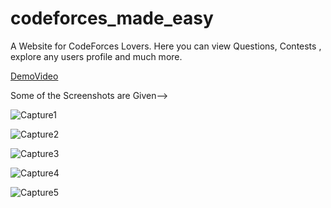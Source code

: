 # codeforces_made_easy

A Website for CodeForces Lovers. Here you can view Questions, Contests , explore any users profile and much more.

[DemoVideo](https://drive.google.com/drive/folders/1kUEA00PzSevRxkvlyL2BwHdJGfuV2vUE?usp=sharing)

Some of the Screenshots are Given-->


![Capture1](https://user-images.githubusercontent.com/79189686/132990292-68b66191-14df-4fbd-a1f0-9ba0a5c3df70.JPG)

![Capture2](https://user-images.githubusercontent.com/79189686/132990315-2d4c393e-6230-4168-a904-265bbf960153.JPG)

![Capture3](https://user-images.githubusercontent.com/79189686/132990317-5aeb0ce8-be01-4b10-ba92-5cfa2c2b8ea1.JPG)

![Capture4](https://user-images.githubusercontent.com/79189686/132990318-0fdcba95-0b25-4f90-a409-040275cae730.JPG)

![Capture5](https://user-images.githubusercontent.com/79189686/132990320-b4aa568d-258b-480f-a940-8c76d1c0b478.JPG)

